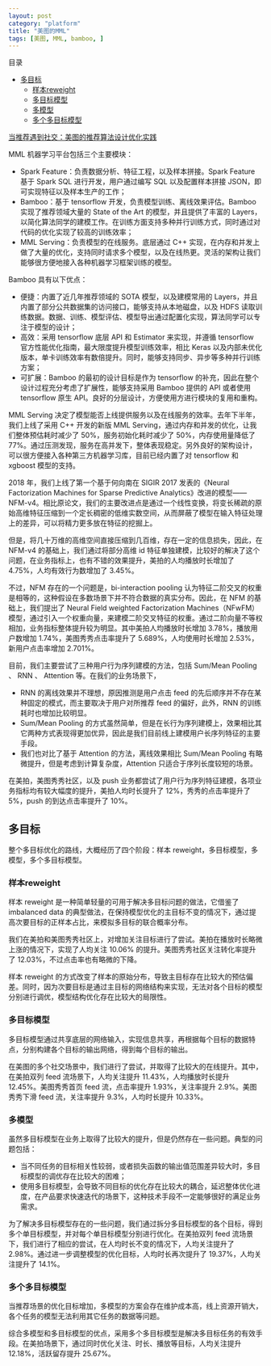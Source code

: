 ```yaml
---
layout: post
category: "platform"
title: "美图的MML"
tags: [美图, MML, bamboo, ]
---
```


目录

<!-- TOC -->

- [多目标](#多目标)
    - [样本reweight](#样本reweight)
    - [多目标模型](#多目标模型)
    - [多模型](#多模型)
    - [多个多目标模型](#多个多目标模型)

<!-- /TOC -->

[当推荐遇到社交：美图的推荐算法设计优化实践](https://mp.weixin.qq.com/s/Eih4J51C8Eh-cuZ8vznESg)

MML 机器学习平台包括三个主要模块：

+ Spark Feature：负责数据分析、特征工程，以及样本拼接。Spark Feature 基于 Spark SQL 进行开发，用户通过编写 SQL 以及配置样本拼接 JSON，即可实现特征以及样本生产的工作；
+ Bamboo：基于 tensorflow 开发，负责模型训练、离线效果评估。Bamboo 实现了推荐领域大量的 State of the Art 的模型，并且提供了丰富的 Layers，以简化算法同学的建模工作。在训练方面支持多种并行训练方式，同时通过对代码的优化实现了较高的训练效率；
+ MML Serving：负责模型的在线服务。底层通过 C++ 实现，在内存和并发上做了大量的优化，支持同时请求多个模型，以及在线热更。灵活的架构让我们能够很方便地接入各种机器学习框架训练的模型。

Bamboo 具有以下优点：

+ 便捷：内置了近几年推荐领域的 SOTA 模型，以及建模常用的 Layers，并且内置了部分公共数据集的访问接口，能够支持从本地磁盘，以及 HDFS 读取训练数据。数据、训练、模型评估、模型导出通过配置化实现，算法同学可以专注于模型的设计；
+ 高效：采用 tensorflow 底层 API 和 Estimator 来实现，并遵循 tensorflow 官方性能优化指南，最大限度提升模型训练效率，相比 Keras 以及内部未优化版本，单卡训练效率有数倍提升。同时，能够支持同步、异步等多种并行训练方案；
+ 可扩展：Bamboo 的最初的设计目标是作为 tensorflow 的补充，因此在整个设计过程充分考虑了扩展性，能够支持采用 Bamboo 提供的 API 或者使用 tensorflow 原生 API。良好的分层设计，方便使用方进行模块的复用和重构。

MML Serving 决定了模型能否上线提供服务以及在线服务的效率。去年下半年，我们上线了采用 C++ 开发的新版 MML Serving，通过内存和并发的优化，让我们整体预估耗时减少了 50%，服务初始化耗时减少了 50%，内存使用量降低了 77%。通过压测发现，服务在高并发下，整体表现稳定。另外良好的架构设计，可以很方便接入各种第三方机器学习库，目前已经内置了对 tensorflow 和 xgboost 模型的支持。

2018 年，我们上线了第一个基于何向南在 SIGIR 2017 发表的《Neural Factorization Machines for Sparse Predictive Analytics》改进的模型——NFM-v4。相比原论文，我们的主要改进点是通过一个线性变换，将变长稀疏的原始高维特征压缩到一个定长稠密的低维实数空间，从而屏蔽了模型在输入特征处理上的差异，可以将精力更多放在特征的挖掘上。

但是，将几十万维的高维空间直接压缩到几百维，存在一定的信息损失，因此，在 NFM-v4 的基础上，我们通过将部分高维 id 特征单独建模，比较好的解决了这个问题，在业务指标上，也有不错的效果提升，美拍的人均播放时长增加了 4.75%，人均有效行为数增加了 3.45%。

不过，NFM 存在的一个问题是，bi-interaction pooling 认为特征二阶交叉的权重是相等的，这种假设在多数场景下并不符合数据的真实分布。因此，在 NFM 的基础上，我们提出了 Neural Field weighted Factorization Machines（NFwFM）模型，通过引入一个权重向量，来建模二阶交叉特征的权重。通过二阶向量不等权相加，业务指标整体提升较为明显。其中美拍人均播放时长增加 3.78%，播放用户数增加 1.74%，美图秀秀点击率提升了 5.689%，人均使用时长增加 2.53%，新用户点击率增加 2.701%。

目前，我们主要尝试了三种用户行为序列建模的方法，包括 Sum/Mean Pooling 、 RNN 、 Attention 等。在我们的业务场景下，

+ RNN 的离线效果并不理想，原因推测是用户点击 feed 的先后顺序并不存在某种固定的模式，而主要取决于用户对所推荐 feed 的偏好，此外，RNN 的训练耗时也增加比较明显。
+ Sum/Mean Pooling 的方式虽然简单，但是在长行为序列建模上，效果相比其它两种方式表现得更加优异，因此是我们目前线上建模用户长序列特征的主要手段。
+ 我们也对比了基于 Attention 的方法，离线效果相比 Sum/Mean Pooling 有略微提升，但是考虑到计算复杂度，Attention 只适合于序列长度较短的场景。

在美拍，美图秀秀社区，以及 push 业务都尝试了用户行为序列特征建模，各项业务指标均有较大幅度的提升，美拍人均时长提升了 12%，秀秀的点击率提升了 5%，push 的到达点击率提升了 10%。


## 多目标

整个多目标优化的路线，大概经历了四个阶段：样本 reweight，多目标模型，多模型，多个多目标模型。


### 样本reweight

样本 reweight 是一种简单轻量的可用于解决多目标问题的做法，它借鉴了 imbalanced data 的典型做法，在保持模型优化的主目标不变的情况下，通过提高次要目标的正样本占比，来模拟多目标的联合概率分布。

我们在美拍和美图秀秀社区上，对增加关注目标进行了尝试。美拍在播放时长略微上涨的情况下，实现了人均关注 10.06% 的提升。美图秀秀社区关注转化率提升了 12.03%，不过点击率也有略微的下降。

样本 reweight 的方式改变了样本的原始分布，导致主目标存在比较大的预估偏差。同时，因为次要目标是通过主目标的网络结构来实现，无法对各个目标的模型分别进行调优，模型结构优化存在比较大的局限性。

### 多目标模型

多目标模型通过共享底层的网络输入，实现信息共享，再根据每个目标的数据特点，分别构建各个目标的输出网络，得到每个目标的输出。

在美图的多个社交场景中，我们进行了尝试，并取得了比较大的在线提升。其中，在美拍双列 feed 流场景下，人均关注提升 11.43%，人均播放时长提升 12.45%。美图秀秀首页 feed 流，点击率提升 1.93%，关注率提升 2.9%。美图秀秀下滑 feed 流，关注率提升 9.3%，人均时长提升 10.33%。

### 多模型

虽然多目标模型在业务上取得了比较大的提升，但是仍然存在一些问题。典型的问题包括：

+ 当不同任务的目标相关性较弱，或者损失函数的输出值范围差异较大时，多目标模型的调优存在比较大的困难；
+ 使用多目标模型，会导致不同目标的优化存在比较大的耦合，延迟整体优化进度，在产品要求快速迭代的场景下，这种技术手段不一定能够很好的满足业务需求。

为了解决多目标模型存在的一些问题，我们通过拆分多目标模型的各个目标，得到多个单目标模型，并对每个单目标模型分别进行优化。在美拍双列 feed 流场景下，我们进行了相应的尝试，在人均时长不变的情况下，人均关注提升了 2.98%。通过进一步调整模型的优化目标，人均时长再次提升了 19.37%，人均关注提升了 14.1%。

### 多个多目标模型

当推荐场景的优化目标增加，多模型的方案会存在维护成本高，线上资源开销大，各个任务的模型无法利用其它任务的数据等问题。

综合多模型和多目标模型的优点，采用多个多目标模型是解决多目标任务的有效手段。在美拍场景下，通过同时优化关注、时长、播放等目标，人均关注提升 12.18%，活跃留存提升 25.67%。

